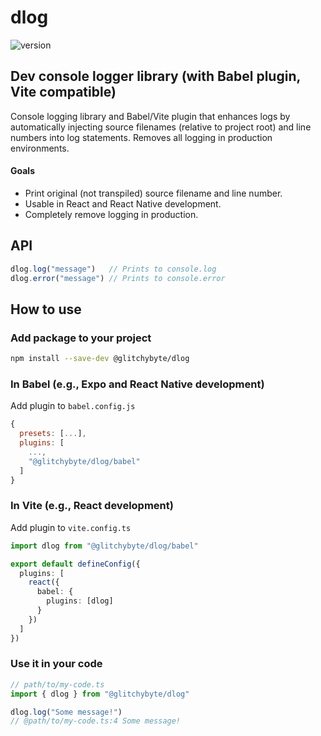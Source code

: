 # dlog

![version](https://img.shields.io/badge/version-2.1.0-dodgerblue)

## Dev console logger library (with Babel plugin, Vite compatible)

Console logging library and Babel/Vite plugin that enhances logs by 
automatically injecting source filenames (relative to project root) 
and line numbers into log statements. Removes all logging in 
production environments.

#### Goals
* Print original (not transpiled) source filename and line number.
* Usable in React and React Native development.
* Completely remove logging in production.

## API

```ts
dlog.log("message")   // Prints to console.log
dlog.error("message") // Prints to console.error
```

## How to use

### Add package to your project

```bash
npm install --save-dev @glitchybyte/dlog
```

### In Babel (e.g., Expo and React Native development)

Add plugin to `babel.config.js`

```js
{
  presets: [...],
  plugins: [
    ...,
    "@glitchybyte/dlog/babel"
  ]
}
```

### In Vite (e.g., React development)

Add plugin to `vite.config.ts`

```ts
import dlog from "@glitchybyte/dlog/babel"

export default defineConfig({
  plugins: [
    react({
      babel: {
        plugins: [dlog]
      }
    })
  ]
})
```

### Use it in your code

```ts
// path/to/my-code.ts
import { dlog } from "@glitchybyte/dlog"

dlog.log("Some message!")
// @path/to/my-code.ts:4 Some message!
```

